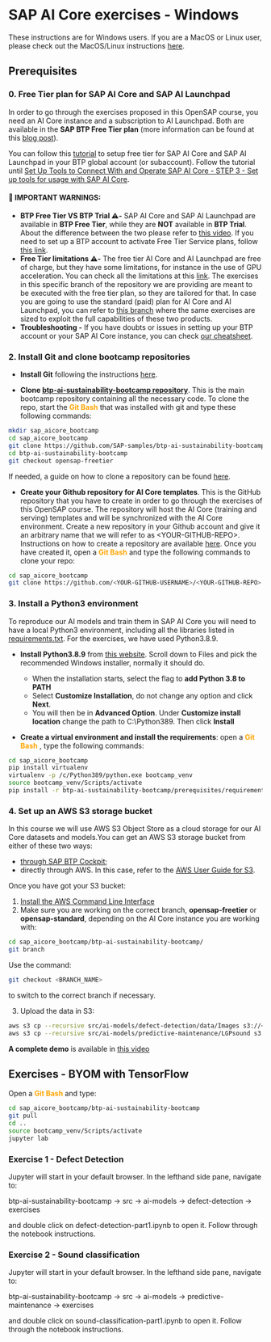 # SAP AI Core exercises - Windows

These instructions are for Windows users. If you are a MacOS or Linux user, please check out the MacOS/Linux instructions [here](./prerequisites.md).

## Prerequisites

### 0. Free Tier plan for SAP AI Core and SAP AI Launchpad
In order to go through the exercises proposed in this OpenSAP course, you need an AI Core instance and a subscription to AI Launchpad. Both are available in the **SAP BTP Free Tier plan** (more information can be found at this [blog post](https://blogs.sap.com/2022/10/20/sap-ai-core-sap-ai-launchpad-free-tier-is-out-now/)).

You can follow this [tutorial](https://developers.sap.com/tutorials/ai-core-launchpad-provisioning.html) to setup free tier for SAP AI Core and SAP AI Launchpad in your BTP global account (or subaccount). Follow the tutorial until [Set Up Tools to Connect With and Operate SAP AI Core - STEP 3 - Set up tools for usage with SAP AI Core](https://developers.sap.com/tutorials/ai-core-setup.html).

#### :red_circle: IMPORTANT WARNINGS:
* **BTP Free Tier VS BTP Trial ⚠️-** SAP AI Core and SAP AI Launchpad are available in **BTP Free Tier**, while they are **NOT** available in **BTP Trial**. About the difference between the two please refer to [this video](https://www.youtube.com/watch?v=5ah73IHs6r8). If you need to set up a BTP account to activate Free Tier Service plans, follow [this link](https://www.sap.com/products/technology-platform/trial.html).
* **Free Tier limitations ⚠️-** The free tier AI Core and AI Launchpad are free of charge, but they have some limitations, for instance in the use of GPU acceleration. You can check all the limitations at this [link](https://help.sap.com/docs/AI_CORE/2d6c5984063c40a59eda62f4a9135bee/c7244c6a7e3b4ffc928a2564c216e7c7.html). The exercises in this specific branch of the repository we are providing are meant to be executed with the free tier plan, so they are tailored for that.
In case you are going to use the standard (paid) plan for AI Core and AI Launchpad, you can refer to [this branch](https://github.com/SAP-samples/btp-ai-sustainability-bootcamp/tree/opensap-standard) where the same exercises are sized to exploit the full capabilities of these two products.
* **Troubleshooting -** If you have doubts or issues in setting up your BTP account or your SAP AI Core instance, you can check [our cheatsheet](./BTP_how_to.md).

###  2. Install Git and clone bootcamp repositories
*	**Install Git** following the instructions [here](https://github.com/git-guides/install-git).

*	**Clone [btp-ai-sustainability-bootcamp repository](https://github.com/SAP-samples/btp-ai-sustainability-bootcamp)**. This is the main bootcamp repository containing all the necessary code. To clone the repo, start the <span style="color:orange">**Git Bash** </span> that was installed with git and type these following commands:
```sh
mkdir sap_aicore_bootcamp
cd sap_aicore_bootcamp
git clone https://github.com/SAP-samples/btp-ai-sustainability-bootcamp.git
cd btp-ai-sustainability-bootcamp
git checkout opensap-freetier
```
If needed, a guide on how to clone a repository can be found [here]( https://docs.github.com/en/repositories/creating-and-managing-repositories/cloning-a-repository).

*	**Create your Github repository for AI Core templates**. This is the GitHub repository that you have to create in order to go through the exercises of this OpenSAP course. The repository will host the AI Core (training and serving) templates and will be synchronized with the AI Core environment. Create a new repository in your Github account and give it an arbitrary name that we will refer to as \<YOUR-GITHUB-REPO>. Instructions on how to create a repository are available [here](https://docs.github.com/en/get-started/quickstart/create-a-repo). Once you have created it, open a <span style="color:orange">**Git Bash** </span> and type the following commands to clone your repo:
```sh
cd sap_aicore_bootcamp
git clone https://github.com/<YOUR-GITHUB-USERNAME>/<YOUR-GITHUB-REPO>.git
```

### 3. Install a Python3 environment

To reproduce our AI models and train them in SAP AI Core you will need to have a local Python3 environment, including all the libraries listed in [requirements.txt](requirements.txt). For the exercises, we have used Python3.8.9.

* **Install Python3.8.9** from [this website](https://www.python.org/downloads/release/python-389/). Scroll down to Files and pick the recommended Windows installer, normally it should do.
  * When the installation starts, select the flag to **add Python 3.8 to PATH**
  * Select **Customize Installation**, do not change any option and click **Next**.
  * You will then be in **Advanced Option**. Under **Customize install location** change the path to C:\Python389. Then click **Install**


* **Create a virtual environment and install the requirements**: open a <span style="color:orange">**Git Bash** </span>, type the following commands:
```sh
cd sap_aicore_bootcamp
pip install virtualenv
virtualenv -p /c/Python389/python.exe bootcamp_venv
source bootcamp_venv/Scripts/activate
pip install -r btp-ai-sustainability-bootcamp/prerequisites/requirements.txt
```

###  4. Set up an AWS S3 storage bucket
In this course we will use AWS S3 Object Store as a cloud storage for our AI Core datasets and models.You can get an AWS S3 storage bucket from either of these two ways:
* [through SAP BTP Cockpit](https://help.sap.com/docs/ObjectStore/2ee77ef7ea4648f9ab2c54ee3aef0a29/4236b942f67349d5a583773162d99660.html);
* directly through AWS. In this case, refer to the [AWS User Guide for S3](https://aws.amazon.com/s3/).

Once you have got your S3 bucket:
1. [Install the AWS Command Line Interface](https://docs.aws.amazon.com/cli/latest/userguide/getting-started-install.html)
2. Make sure you are working on the correct branch, **opensap-freetier** or **opensap-standard**, depending on the AI Core instance you are working with:
```sh
cd sap_aicore_bootcamp/btp-ai-sustainability-bootcamp/
git branch
```
Use the command:
```sh
git checkout <BRANCH_NAME>
```
to switch to the correct branch if necessary.

3. Upload the data in S3:
```sh
aws s3 cp --recursive src/ai-models/defect-detection/data/Images s3://<YOUR-BUCKET-ID>/image/data/
aws s3 cp --recursive src/ai-models/predictive-maintenance/LGPsound s3://<YOUR-BUCKET-ID>/sound/data/
```
**A complete demo** is available in
[this video](https://www.youtube.com/watch?v=K-moHwVFe6Q&list=PLkzo92owKnVyJ5bZXYHb8QUTNRaUMYNST&index=14)

## Exercises - BYOM with TensorFlow

Open a <span style="color:orange">**Git Bash** </span> and type:
```sh
cd sap_aicore_bootcamp/btp-ai-sustainability-bootcamp
git pull
cd ..
source bootcamp_venv/Scripts/activate
jupyter lab
```

### Exercise 1 - Defect Detection

Jupyter will start in your default browser. In the lefthand side pane, navigate to: <br>

btp-ai-sustainability-bootcamp &rarr; src &rarr; ai-models &rarr; defect-detection &rarr; exercises <br>

and double click on defect-detection-part1.ipynb to open it. Follow through the notebook instructions.


### Exercise 2 - Sound classification

Jupyter will start in your default browser. In the lefthand side pane, navigate to: <br>

btp-ai-sustainability-bootcamp &rarr; src &rarr; ai-models &rarr; predictive-maintenance &rarr; exercises <br>

and double click on sound-classification-part1.ipynb to open it. Follow through the notebook instructions.
